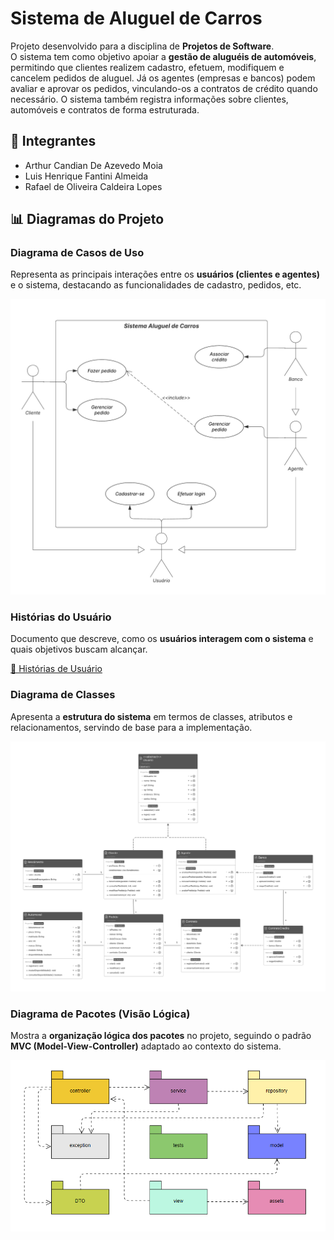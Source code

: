 # Sistema de Aluguel de Carros

Projeto desenvolvido para a disciplina de **Projetos de Software**.  
O sistema tem como objetivo apoiar a **gestão de aluguéis de automóveis**, permitindo que clientes realizem cadastro, efetuem, modifiquem e cancelem pedidos de aluguel. Já os agentes (empresas e bancos) podem avaliar e aprovar os pedidos, vinculando-os a contratos de crédito quando necessário. O sistema também registra informações sobre clientes, automóveis e contratos de forma estruturada.

## 👥 Integrantes
- Arthur Candian De Azevedo Moia
- Luis Henrique Fantini Almeida
- Rafael de Oliveira Caldeira Lopes

## 📊 Diagramas do Projeto

### Diagrama de Casos de Uso
Representa as principais interações entre os **usuários (clientes e agentes)** e o sistema, destacando as funcionalidades de cadastro, pedidos, etc.

![Diagrama de Casos de Uso](./docs/diagrama-de-casos-de-uso.png)

### Histórias do Usuário
Documento que descreve, como os **usuários interagem com o sistema** e quais objetivos buscam alcançar.

[📄 Histórias de Usuário](./docs/historias-de-usuario.pdf)

### Diagrama de Classes
Apresenta a **estrutura do sistema** em termos de classes, atributos e relacionamentos, servindo de base para a implementação.

![Diagrama de Classes](./docs/diagrama-de-classes.png)

### Diagrama de Pacotes (Visão Lógica)
Mostra a **organização lógica dos pacotes** no projeto, seguindo o padrão **MVC (Model-View-Controller)** adaptado ao contexto do sistema.

![Diagrama de Pacotes](./docs/diagrama-de-pacotes.png)


